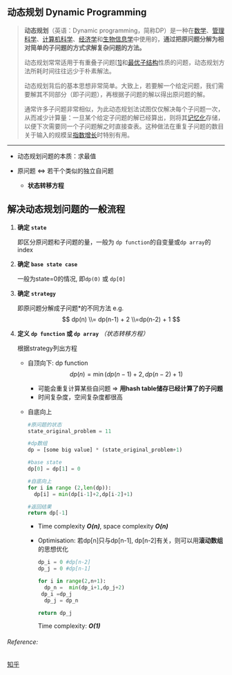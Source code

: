 ## 动态规划 Dynamic Programming

> **动态规划**（英语：Dynamic programming，简称DP）是一种在[数学](https://zh.wikipedia.org/wiki/数学)、[管理科学](https://zh.wikipedia.org/wiki/管理科学)、[计算机科学](https://zh.wikipedia.org/wiki/计算机科学)、[经济学](https://zh.wikipedia.org/wiki/经济学)和[生物信息学](https://zh.wikipedia.org/wiki/生物信息学)中使用的，**通过把原问题分解为相对简单的子问题的方式求解复杂问题的方法。**
>
> 动态规划常常适用于有重叠子问题[[1\]](https://zh.wikipedia.org/wiki/动态规划#cite_note-1)和[最优子结构](https://zh.wikipedia.org/w/index.php?title=最优子结构&action=edit&redlink=1)性质的问题，动态规划方法所耗时间往往远少于朴素解法。
>
> 动态规划背后的基本思想非常简单。大致上，若要解一个给定问题，我们需要解其不同部分（即子问题），再根据子问题的解以得出原问题的解。
>
> 通常许多子问题非常相似，为此动态规划法试图仅仅解决每个子问题一次，从而减少计算量：一旦某个给定子问题的解已经算出，则将其[记忆化](https://zh.wikipedia.org/wiki/记忆化)存储，以便下次需要同一个子问题解之时直接查表。这种做法在重复子问题的数目关于输入的规模呈[指数增长](https://zh.wikipedia.org/wiki/指數增長)时特别有用。

------

-  动态规划问题的本质：求最值

- 原问题 <=> 若干个类似的独立自问题

  - **状态转移方程**

    

## 解决动态规划问题的一般流程

1. **确定 `state`**

   即区分原问题和子问题的量，一般为 `dp function`的自变量或`dp array`的index

2. **确定 `base state case`**

   一般为state=0的情况, 即`dp(0)` 或 `dp[0]`

3. **确定 `strategy`**

   即原问题分解成子问题*的不同方法
   e.g.
   $$
   dp(n)
     \\= dp(n-1) + 2  
     \\=dp(n-2) + 1
   $$

4. **定义 `dp function` 或 `dp array`** *（状态转移方程）*

   根据strategy列出方程

   - 自顶向下: dp function
     $$
  dp(n) = \min(dp(n-1)+2, dp(n-2)+1)
     $$
   
     - 可能会重复计算某些自问题 => **用hash table储存已经计算了的子问题**
     - 时间复杂度，空间复杂度都很高
   
   
   - 自底向上
   
     ```python
     #原问题的状态
     state_original_problem = 11
     
     #dp数组
     dp = [some big value] * (state_original_problem+1)
     
     #base state
     dp[0] = dp[1] = 0
     
     #自底向上
     for i in range (2,len(dp)):
       dp[i] = min(dp[i-1]+2,dp[i-2]+1)
     
     #返回结果
     return dp[-1]
     ```
   
     - Time complexity ***O(n)***, space complexity ***O(n)***
   
     - Optimisation: 若dp[n]只与dp[n-1], dp[n-2]有关，则可以用**滚动数组**的思想优化
   
       ```python
       dp_i = 0	#dp[n-2]
       dp_j = 0	#dp[n-1]
       
       for i in range(2,n+1):
         dp_n =  min(dp_i+1,dp_j+2)
       	dp_i =dp_j
         dp_j = dp_n
       
       return dp_j
       ```
   
       Time complexity: ***O(1)***
   
     

###### Reference:
[知乎](https://zhuanlan.zhihu.com/p/78220312)
